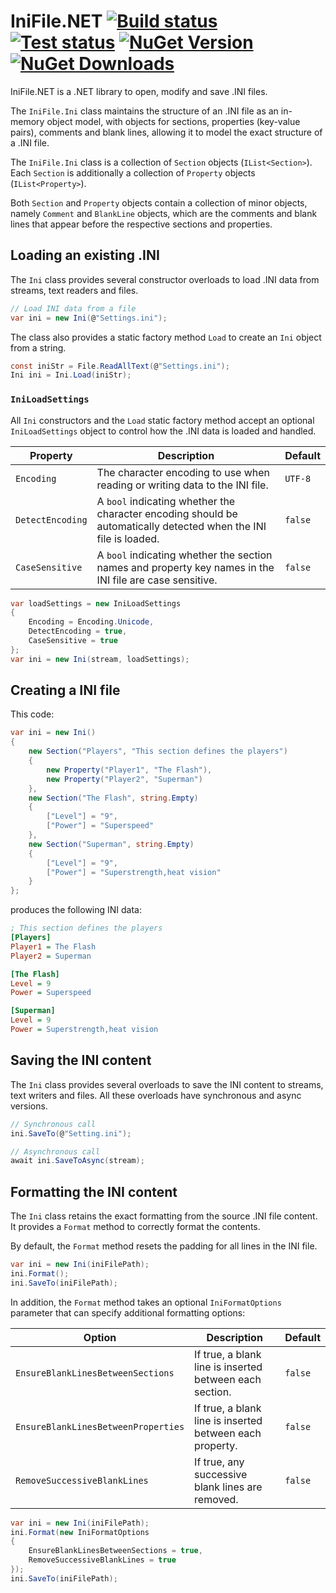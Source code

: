 # IniFile.NET [![Build status](https://img.shields.io/appveyor/ci/JeevanJames/inifile.svg)](https://ci.appveyor.com/project/JeevanJames/inifile/branch/master) [![Test status](https://img.shields.io/appveyor/tests/JeevanJames/inifile.svg)](https://ci.appveyor.com/project/JeevanJames/inifile/branch/master) [![NuGet Version](http://img.shields.io/nuget/v/IniFile.NET.svg?style=flat)](https://www.nuget.org/packages/IniFile.NET/) [![NuGet Downloads](https://img.shields.io/nuget/dt/IniFile.NET.svg)](https://www.nuget.org/packages/IniFile.NET/)

IniFile.NET is a .NET library to open, modify and save .INI files.

The `IniFile.Ini` class maintains the structure of an .INI file as an in-memory object model, with objects for sections, properties (key-value pairs), comments and blank lines, allowing it to model the exact structure of a .INI file.

The `IniFile.Ini` class is a collection of `Section` objects (`IList<Section>`). Each `Section` is additionally a collection of `Property` objects (`IList<Property>`).

Both `Section` and `Property` objects contain a collection of minor objects, namely `Comment` and `BlankLine` objects, which are the comments and blank lines that appear before the respective sections and properties.

## Loading an existing .INI
The `Ini` class provides several constructor overloads to load .INI data from streams, text readers and files.
```cs
// Load INI data from a file
var ini = new Ini(@"Settings.ini");
```

The class also provides a static factory method `Load` to create an `Ini` object from a string.
```cs
const iniStr = File.ReadAllText(@"Settings.ini");
Ini ini = Ini.Load(iniStr);
```

### `IniLoadSettings`
All `Ini` constructors and the `Load` static factory method accept an optional `IniLoadSettings` object to control how the .INI data is loaded and handled.

|Property|Description|Default|
|--------|-----------|-------|
|`Encoding`|The character encoding to use when reading or writing data to the INI file.|`UTF-8`|
|`DetectEncoding`|A `bool` indicating whether the character encoding should be automatically detected when the INI file is loaded.|`false`|
|`CaseSensitive`|A `bool` indicating whether the section names and property key names in the INI file are case sensitive.|`false`|

```cs
var loadSettings = new IniLoadSettings
{
    Encoding = Encoding.Unicode,
    DetectEncoding = true,
    CaseSensitive = true
};
var ini = new Ini(stream, loadSettings);
```

## Creating a INI file
This code:
```cs
var ini = new Ini()
{
    new Section("Players", "This section defines the players")
    {
        new Property("Player1", "The Flash"),
        new Property("Player2", "Superman")
    },
    new Section("The Flash", string.Empty)
    {
        ["Level"] = "9",
        ["Power"] = "Superspeed"
    },
    new Section("Superman", string.Empty)
    {
        ["Level"] = "9",
        ["Power"] = "Superstrength,heat vision"
    }
};
```
produces the following INI data:
```ini
; This section defines the players
[Players]
Player1 = The Flash
Player2 = Superman

[The Flash]
Level = 9
Power = Superspeed

[Superman]
Level = 9
Power = Superstrength,heat vision
```

## Saving the INI content
The `Ini` class provides several overloads to save the INI content to streams, text writers and files. All these overloads have synchronous and async versions.
```cs
// Synchronous call
ini.SaveTo(@"Setting.ini");

// Asynchronous call
await ini.SaveToAsync(stream);
```

## Formatting the INI content
The `Ini` class retains the exact formatting from the source .INI file content. It provides a `Format` method to correctly format the contents.

By default, the `Format` method resets the padding for all lines in the INI file.
```cs
var ini = new Ini(iniFilePath);
ini.Format();
ini.SaveTo(iniFilePath);
```

In addition, the `Format` method takes an optional `IniFormatOptions` parameter that can specify additional formatting options:

|Option|Description|Default|
|------|-----------|-------|
|`EnsureBlankLinesBetweenSections`|If true, a blank line is inserted between each section.|`false`|
|`EnsureBlankLinesBetweenProperties`|If true, a blank line is inserted between each property.|`false`|
|`RemoveSuccessiveBlankLines`|If true, any successive blank lines are removed.|`false`|

```cs
var ini = new Ini(iniFilePath);
ini.Format(new IniFormatOptions
{
    EnsureBlankLinesBetweenSections = true,
    RemoveSuccessiveBlankLines = true
});
ini.SaveTo(iniFilePath);
```
